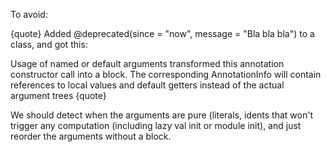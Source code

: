 To avoid:

{quote}
Added @deprecated(since = "now", message = "Bla bla bla") to a class, and got this:

Usage of named or default arguments transformed this annotation constructor call into a block. The corresponding AnnotationInfo will contain references to local values and default getters instead of the actual argument trees
{quote}

We should detect when the arguments are pure (literals, idents that won't trigger any computation (including lazy val init or module init), and just reorder the arguments without a block.
